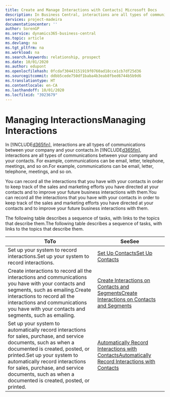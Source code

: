 ```yaml
---
title: Create and Manage Interactions with Contacts| Microsoft Docs
description: In Business Central, interactions are all types of communications between your company and your contacts. For example, communications can be email, letter, telephone, meetings, and so on.
services: project-madeira
documentationcenter: ''
author: SorenGP
ms.service: dynamics365-business-central
ms.topic: article
ms.devlang: na
ms.tgt_pltfrm: na
ms.workload: na
ms.search.keywords: relationship, prospect
ms.date: 10/01/2020
ms.author: edupont
ms.openlocfilehash: 0fcdaf30443151919f0760ad18cce1cb7df25d36
ms.sourcegitcommit: ddbb5cede750df1baba4b3eab8fbed6744b5b9d6
ms.translationtype: HT
ms.contentlocale: en-CA
ms.lasthandoff: 10/01/2020
ms.locfileid: "3923679"
---
```

# <a name="managing-interactions"></a><span data-ttu-id="7d55b-104">Managing Interactions</span><span class="sxs-lookup"><span data-stu-id="7d55b-104">Managing Interactions</span></span>
<span data-ttu-id="7d55b-105">In [!INCLUDE[d365fin](includes/d365fin_md.md)], interactions are all types of communications between your company and your contacts.</span><span class="sxs-lookup"><span data-stu-id="7d55b-105">In [!INCLUDE[d365fin](includes/d365fin_md.md)], interactions are all types of communications between your company and your contacts.</span></span> <span data-ttu-id="7d55b-106">For example, communications can be email, letter, telephone, meetings, and so on.</span><span class="sxs-lookup"><span data-stu-id="7d55b-106">For example, communications can be email, letter, telephone, meetings, and so on.</span></span>

<span data-ttu-id="7d55b-107">You can record all the interactions that you have with your contacts in order to keep track of the sales and marketing efforts you have directed at your contacts and to improve your future business interactions with them.</span><span class="sxs-lookup"><span data-stu-id="7d55b-107">You can record all the interactions that you have with your contacts in order to keep track of the sales and marketing efforts you have directed at your contacts and to improve your future business interactions with them.</span></span>

<span data-ttu-id="7d55b-108">The following table describes a sequence of tasks, with links to the topics that describe them.</span><span class="sxs-lookup"><span data-stu-id="7d55b-108">The following table describes a sequence of tasks, with links to the topics that describe them.</span></span>

| <span data-ttu-id="7d55b-109">To</span><span class="sxs-lookup"><span data-stu-id="7d55b-109">To</span></span> | <span data-ttu-id="7d55b-110">See</span><span class="sxs-lookup"><span data-stu-id="7d55b-110">See</span></span> |
| --- | --- |
| <span data-ttu-id="7d55b-111">Set up your system to record interactions.</span><span class="sxs-lookup"><span data-stu-id="7d55b-111">Set up your system to record interactions.</span></span> |[<span data-ttu-id="7d55b-112">Set Up Contacts</span><span class="sxs-lookup"><span data-stu-id="7d55b-112">Set Up Contacts</span></span>](marketing-setup-contacts.md) |
|<span data-ttu-id="7d55b-113">Create interactions to record all the interactions and communications you have with your contacts and segments, such as emailing.</span><span class="sxs-lookup"><span data-stu-id="7d55b-113">Create interactions to record all the interactions and communications you have with your contacts and segments, such as emailing.</span></span>|[<span data-ttu-id="7d55b-114">Create Interactions on Contacts and Segments</span><span class="sxs-lookup"><span data-stu-id="7d55b-114">Create Interactions on Contacts and Segments</span></span>](marketing-how-create-interactions.md)|
|<span data-ttu-id="7d55b-115">Set up your system to automatically record interactions for sales, purchase, and service documents, such as when a documented is created, posted, or printed.</span><span class="sxs-lookup"><span data-stu-id="7d55b-115">Set up your system to automatically record interactions for sales, purchase, and service documents, such as when a documented is created, posted, or printed.</span></span>|[<span data-ttu-id="7d55b-116">Automatically Record Interactions with Contacts</span><span class="sxs-lookup"><span data-stu-id="7d55b-116">Automatically Record Interactions with Contacts</span></span>](marketing-auto-record-interactions.md)|
